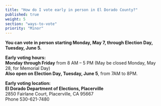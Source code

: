 ```yaml
---
title: "How do I vote early in person in El Dorado County?"
published: true
weight: 5
section: "ways-to-vote"
priority: "Minor"
---
```


**You can vote in person starting Monday, May 7, through Election Day, Tuesday, June 5.**  

**Early voting hours:**  
**Monday through Friday** from 8 AM – 5 PM (May be closed Monday, May 28, for Memorial Day)  
**Also open on Election Day, Tuesday, June 5**, from 7AM to 8PM.  

**Early voting location:**  
**El Dorado Department of Elections, Placerville**  
2850 Fairlane Court, Placerville, CA 95667   
Phone 530-621-7480    
